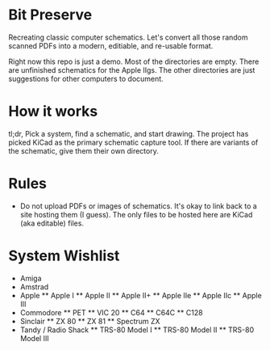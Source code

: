 # Bit Preserve
Recreating classic computer schematics. Let's convert all those random scanned PDFs into a modern, editiable, and re-usable format.

Right now this repo is just a demo. Most of the directories are empty. There are unfinished schematics for the Apple IIgs. The other directories are just suggestions for other computers to document.

# How it works
tl;dr, Pick a system, find a schematic, and start drawing. The project has picked KiCad as the primary schematic capture tool. If there are variants of the schematic, give them their own directory. 

# Rules
* Do not upload PDFs or images of schematics. It's okay to link back to a site hosting them (I guess). The only files to be hosted here are KiCad (aka editable) files.

# System Wishlist
* Amiga
* Amstrad
* Apple
	** Apple I
	** Apple II
	** Apple II+
	** Apple IIe
	** Apple IIc
	** Apple III
* Commodore
	** PET
	** VIC 20
	** C64
	** C64C
	** C128
* Sinclair
	** ZX 80
	** ZX 81
	** Spectrum ZX
* Tandy / Radio Shack
	** TRS-80 Model I
	** TRS-80 Model II
	** TRS-80 Model III